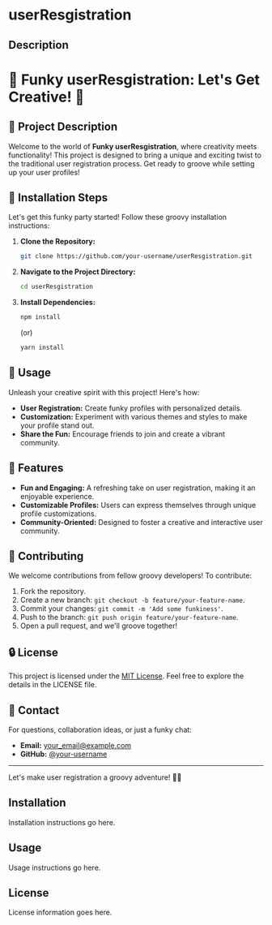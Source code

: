 
# userResgistration

## Description
# 🎉 Funky userResgistration: Let's Get Creative! 🎉

## 🎨 Project Description
Welcome to the world of **Funky userResgistration**, where creativity meets functionality! This project is designed to bring a unique and exciting twist to the traditional user registration process. Get ready to groove while setting up your user profiles!

## 🚀 Installation Steps
Let's get this funky party started! Follow these groovy installation instructions:

1. **Clone the Repository:**
   ```bash
   git clone https://github.com/your-username/userResgistration.git
   ```
2. **Navigate to the Project Directory:**
   ```bash
   cd userResgistration
   ```
3. **Install Dependencies:**
   ```bash
   npm install
   ```
   (or)
   
   ```bash
   yarn install
   ```

## 📖 Usage
Unleash your creative spirit with this project! Here's how:
- **User Registration:** Create funky profiles with personalized details.
- **Customization:** Experiment with various themes and styles to make your profile stand out.
- **Share the Fun:** Encourage friends to join and create a vibrant community.

## 🌟 Features
- **Fun and Engaging:** A refreshing take on user registration, making it an enjoyable experience.
- **Customizable Profiles:** Users can express themselves through unique profile customizations.
- **Community-Oriented:** Designed to foster a creative and interactive user community.

## 🤝 Contributing
We welcome contributions from fellow groovy developers! To contribute:
1. Fork the repository.
2. Create a new branch: `git checkout -b feature/your-feature-name`.
3. Commit your changes: `git commit -m 'Add some funkiness'`.
4. Push to the branch: `git push origin feature/your-feature-name`.
5. Open a pull request, and we'll groove together!

## 🔒 License
This project is licensed under the [MIT License](LICENSE). Feel free to explore the details in the LICENSE file.

## 💬 Contact
For questions, collaboration ideas, or just a funky chat:
- **Email:** [your_email@example.com](mailto:your_email@example.com)
- **GitHub:** [@your-username](https://github.com/your-username)

---

Let's make user registration a groovy adventure! 🎉🕺

## Installation
Installation instructions go here.

## Usage
Usage instructions go here.

## License
License information goes here.
